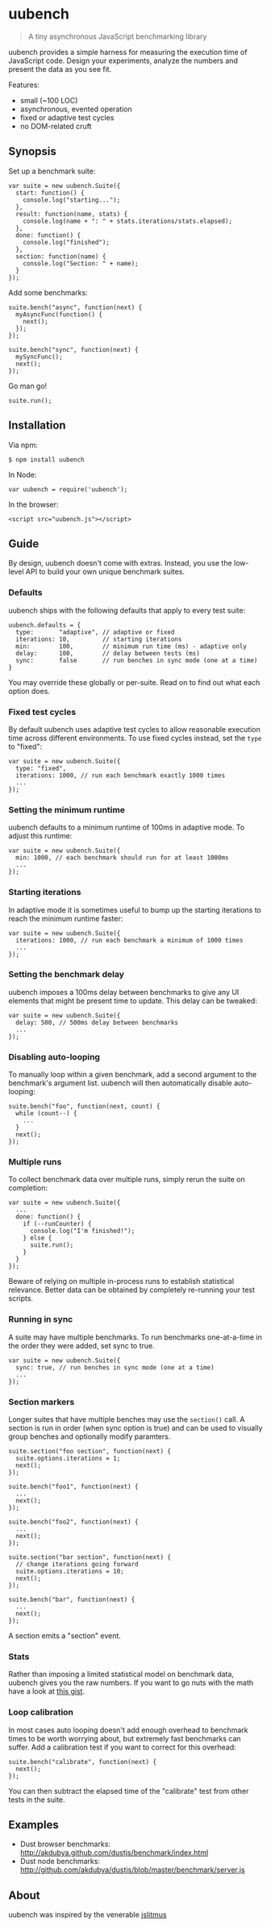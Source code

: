 uubench
=======

> A tiny asynchronous JavaScript benchmarking library

uubench provides a simple harness for measuring the execution time of JavaScript code. Design your experiments, analyze the numbers and present the data as you see fit.

Features:

* small (~100 LOC)
* asynchronous, evented operation
* fixed or adaptive test cycles
* no DOM-related cruft

Synopsis
--------

Set up a benchmark suite:

    var suite = new uubench.Suite({
      start: function() {
        console.log("starting...");
      },
      result: function(name, stats) {
        console.log(name + ": " + stats.iterations/stats.elapsed);
      },
      done: function() {
        console.log("finished");
      },
      section: function(name) {
        console.log("Section: " + name);
      }
    });

Add some benchmarks:

    suite.bench("async", function(next) {
      myAsyncFunc(function() {
        next();
      });
    });

    suite.bench("sync", function(next) {
      mySyncFunc();
      next();
    });

Go man go!

    suite.run();

Installation
------------

Via npm:

    $ npm install uubench

In Node:

    var uubench = require('uubench');

In the browser:

    <script src="uubench.js"></script>

Guide
-----

By design, uubench doesn't come with extras. Instead, you use the low-level API to build your own unique benchmark suites.

### Defaults

uubench ships with the following defaults that apply to every test suite:

    uubench.defaults = {
      type:       "adaptive", // adaptive or fixed
      iterations: 10,         // starting iterations
      min:        100,        // minimum run time (ms) - adaptive only
      delay:      100,        // delay between tests (ms)
      sync:       false       // run benches in sync mode (one at a time)
    }

You may override these globally or per-suite. Read on to find out what each option does.

### Fixed test cycles

By default uubench uses adaptive test cycles to allow reasonable execution time across different environments. To use fixed cycles instead, set the `type` to "fixed":

    var suite = new uubench.Suite({
      type: "fixed",
      iterations: 1000, // run each benchmark exactly 1000 times
      ...
    });

### Setting the minimum runtime

uubench defaults to a minimum runtime of 100ms in adaptive mode. To adjust this runtime:

    var suite = new uubench.Suite({
      min: 1000, // each benchmark should run for at least 1000ms
      ...
    });

### Starting iterations

In adaptive mode it is sometimes useful to bump up the starting iterations to reach the minimum runtime faster:

    var suite = new uubench.Suite({
      iterations: 1000, // run each benchmark a minimum of 1000 times
      ...
    });

### Setting the benchmark delay

uubench imposes a 100ms delay between benchmarks to give any UI elements that might be present time to update. This delay can be tweaked:

    var suite = new uubench.Suite({
      delay: 500, // 500ms delay between benchmarks
      ...
    });

### Disabling auto-looping

To manually loop within a given benchmark, add a second argument to the benchmark's argument list. uubench will then automatically disable auto-looping:

    suite.bench("foo", function(next, count) {
      while (count--) {
        ...
      }
      next();
    });

### Multiple runs

To collect benchmark data over multiple runs, simply rerun the suite on completion:

    var suite = new uubench.Suite({
      ...
      done: function() {
        if (--runCounter) {
          console.log("I'm finished!");
        } else {
          suite.run();
        }
      }
    });

Beware of relying on multiple in-process runs to establish statistical relevance. Better data can be obtained by completely re-running your test scripts.

### Running in sync

A suite may have multiple benchmarks.  To run benchmarks one-at-a-time in the order they were added, set sync to true.

    var suite = new uubench.Suite({
      sync: true, // run benches in sync mode (one at a time)
      ...
    });

### Section markers

Longer suites that have multiple benches may use the `section()` call.  A section is run in order (when sync option is true) and can be used to visually group benches and optionally modify paramters.

    suite.section("foo section", function(next) {
      suite.options.iterations = 1;
      next();
    });

    suite.bench("foo1", function(next) {
      ...
      next();
    });

    suite.bench("foo2", function(next) {
      ...
      next();
    });

    suite.section("bar section", function(next) {
      // change iterations going forward
      suite.options.iterations = 10;
      next();
    });

    suite.bench("bar", function(next) {
      ...
      next();
    });

A section emits a "section" event.

### Stats

Rather than imposing a limited statistical model on benchmark data, uubench gives you the raw numbers. If you want to go nuts with the math have a look at [this gist](http://gist.github.com/642690).

### Loop calibration

In most cases auto looping doesn't add enough overhead to benchmark times to be worth worrying about, but extremely fast benchmarks can suffer. Add a calibration test if you want to correct for this overhead:

    suite.bench("calibrate", function(next) {
      next();
    });

You can then subtract the elapsed time of the "calibrate" test from other tests in the suite.

Examples
--------

* Dust browser benchmarks: <http://akdubya.github.com/dustjs/benchmark/index.html>
* Dust node benchmarks: <http://github.com/akdubya/dustjs/blob/master/benchmark/server.js>

About
-----

uubench was inspired by the venerable [jslitmus](http://github.com/broofa/jslitmus)